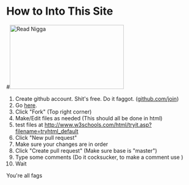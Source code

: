 # How to Into This Site
#<img src="http://i1303.photobucket.com/albums/ag153/ranzero15/Reaction%20Pic/ReadNiggaRead_zpse82079de.gif" alt="Read Nigga" style="width:299px;height:168px;">
1. Create github account. Shit's free. Do it faggot. (<a href="https://github.com/join">github.com/join</a>)
2. Go <a href="https://github.com/callmeish/callmeish.github.io">here</a>.
3. Click "Fork" (Top right corner)
4. Make/Edit files as needed (This should all be done in html)
5. test files at http://www.w3schools.com/html/tryit.asp?filename=tryhtml_default
5. Click "New pull request"
6. Make sure your changes are in order
7. Click "Create pull request" (Make sure base is "master")
8. Type some comments (Do it cocksucker, to make a comment use <!-- ... 
-->)
9. Wait
  
You're all fags
